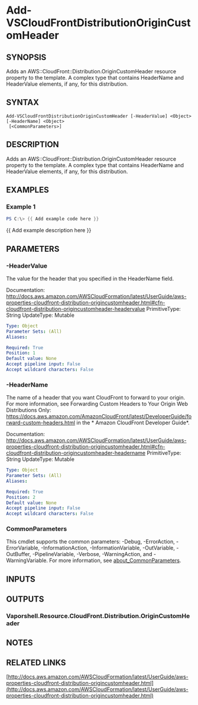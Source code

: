 # Add-VSCloudFrontDistributionOriginCustomHeader

## SYNOPSIS
Adds an AWS::CloudFront::Distribution.OriginCustomHeader resource property to the template.
A complex type that contains HeaderName and HeaderValue elements, if any, for this distribution.

## SYNTAX

```
Add-VSCloudFrontDistributionOriginCustomHeader [-HeaderValue] <Object> [-HeaderName] <Object>
 [<CommonParameters>]
```

## DESCRIPTION
Adds an AWS::CloudFront::Distribution.OriginCustomHeader resource property to the template.
A complex type that contains HeaderName and HeaderValue elements, if any, for this distribution.

## EXAMPLES

### Example 1
```powershell
PS C:\> {{ Add example code here }}
```

{{ Add example description here }}

## PARAMETERS

### -HeaderValue
The value for the header that you specified in the HeaderName field.

Documentation: http://docs.aws.amazon.com/AWSCloudFormation/latest/UserGuide/aws-properties-cloudfront-distribution-origincustomheader.html#cfn-cloudfront-distribution-origincustomheader-headervalue
PrimitiveType: String
UpdateType: Mutable

```yaml
Type: Object
Parameter Sets: (All)
Aliases:

Required: True
Position: 1
Default value: None
Accept pipeline input: False
Accept wildcard characters: False
```

### -HeaderName
The name of a header that you want CloudFront to forward to your origin.
For more information, see Forwarding Custom Headers to Your Origin Web Distributions Only: https://docs.aws.amazon.com/AmazonCloudFront/latest/DeveloperGuide/forward-custom-headers.html in the * Amazon CloudFront Developer Guide*.

Documentation: http://docs.aws.amazon.com/AWSCloudFormation/latest/UserGuide/aws-properties-cloudfront-distribution-origincustomheader.html#cfn-cloudfront-distribution-origincustomheader-headername
PrimitiveType: String
UpdateType: Mutable

```yaml
Type: Object
Parameter Sets: (All)
Aliases:

Required: True
Position: 2
Default value: None
Accept pipeline input: False
Accept wildcard characters: False
```

### CommonParameters
This cmdlet supports the common parameters: -Debug, -ErrorAction, -ErrorVariable, -InformationAction, -InformationVariable, -OutVariable, -OutBuffer, -PipelineVariable, -Verbose, -WarningAction, and -WarningVariable. For more information, see [about_CommonParameters](http://go.microsoft.com/fwlink/?LinkID=113216).

## INPUTS

## OUTPUTS

### Vaporshell.Resource.CloudFront.Distribution.OriginCustomHeader
## NOTES

## RELATED LINKS

[http://docs.aws.amazon.com/AWSCloudFormation/latest/UserGuide/aws-properties-cloudfront-distribution-origincustomheader.html](http://docs.aws.amazon.com/AWSCloudFormation/latest/UserGuide/aws-properties-cloudfront-distribution-origincustomheader.html)

